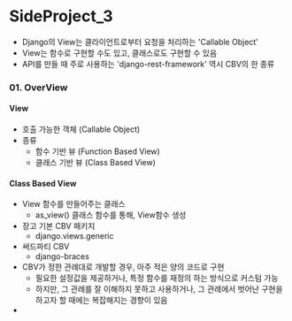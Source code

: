 # SideProject_3
- Django의 View는 클라이언트로부터 요청을 처리하는 'Callable Object'
- View는 함수로 구현할 수도 있고, 클래스로도 구현할 수 있음
- API를 만들 때 주로 사용하는 'django-rest-framework' 역시 CBV의 한 종류

### 01. OverView
#### View
- 호출 가능한 객체 (Callable Object)
- 종류
  - 함수 기반 뷰 (Function Based View)
  - 클래스 기반 뷰 (Class Based View)

#### Class Based View
- View 함수를 만들어주는 클래스
  - as_view() 클래스 함수를 통해, View함수 생성
- 장고 기본 CBV 패키지
  - django.views.generic
- 써드파티 CBV
  - django-braces
- CBV가 정한 관례대로 개발할 경우, 아주 적은 양의 코드로 구현
  - 필요한 설정값을 제공하거나, 특정 함수를 재정의 하는 방식으로 커스텀 가능
  - 하지만, 그 관례를 잘 이해하지 못하고 사용하거나, 그 관례에서 벗어난 구현을 하고자 할 때에는 복잡해지는 경향이 있음
- 